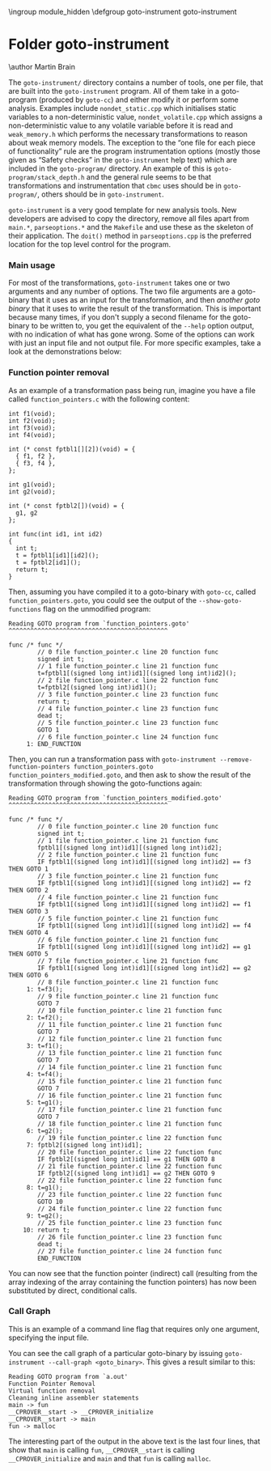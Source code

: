 \ingroup module_hidden
\defgroup goto-instrument goto-instrument

# Folder goto-instrument

\author Martin Brain

The `goto-instrument/` directory contains a number of tools, one per
file, that are built into the `goto-instrument` program. All of them
take in a goto-program (produced by `goto-cc`) and either modify it or
perform some analysis. Examples include `nondet_static.cpp` which
initialises static variables to a non-deterministic value,
`nondet_volatile.cpp` which assigns a non-deterministic value to any
volatile variable before it is read and `weak_memory.h` which performs
the necessary transformations to reason about weak memory models. The
exception to the “one file for each piece of functionality” rule are the
program instrumentation options (mostly those given as “Safety checks”
in the `goto-instrument` help text) which are included in the
`goto-program/` directory. An example of this is
`goto-program/stack_depth.h` and the general rule seems to be that
transformations and instrumentation that `cbmc` uses should be in
`goto-program/`, others should be in `goto-instrument`.

`goto-instrument` is a very good template for new analysis tools. New
developers are advised to copy the directory, remove all files apart
from `main.*`, `parseoptions.*` and the `Makefile` and use these as the
skeleton of their application. The `doit()` method in `parseoptions.cpp`
is the preferred location for the top level control for the program.

### Main usage ###

For most of the transformations, `goto-instrument` takes one or two 
arguments and any number of options. The two file arguments are 
a goto-binary that it uses
as an input for the transformation, and then *another goto binary* that
it uses to write the result of the transformation. This is important
because many times, if you don't supply a second filename for the 
goto-binary to be written to, you get the equivalent of the `--help`
option output, with no indication of what has gone wrong. Some of the options
can work with just an input file and not output file. For more specific
examples, take a look at the demonstrations below:

### Function pointer removal ###

As an example of a transformation pass being run, imagine you have a file 
called `function_pointers.c` with the following content:

	int f1(void);
	int f2(void);
	int f3(void);
	int f4(void);

	int (* const fptbl1[][2])(void) = {
	  { f1, f2 },
	  { f3, f4 },
	};

	int g1(void);
	int g2(void);

	int (* const fptbl2[])(void) = {
	  g1, g2
	};

	int func(int id1, int id2)
	{
	  int t;
	  t = fptbl1[id1][id2]();
	  t = fptbl2[id1]();
	  return t;
	}

Then, assuming you have compiled it to a goto-binary with `goto-cc`, called 
`function_pointers.goto`, you could see the output of the 
`--show-goto-functions` flag on the unmodified program:

	Reading GOTO program from `function_pointers.goto'
	^^^^^^^^^^^^^^^^^^^^^^^^^^^^^^^^^^^^^^^^^^^^

	func /* func */
	        // 0 file function_pointer.c line 20 function func
	        signed int t;
	        // 1 file function_pointer.c line 21 function func
	        t=fptbl1[(signed long int)id1][(signed long int)id2]();
	        // 2 file function_pointer.c line 22 function func
	        t=fptbl2[(signed long int)id1]();
	        // 3 file function_pointer.c line 23 function func
	        return t;
	        // 4 file function_pointer.c line 23 function func
	        dead t;
	        // 5 file function_pointer.c line 23 function func
	        GOTO 1
	        // 6 file function_pointer.c line 24 function func
	     1: END_FUNCTION


Then, you can run a transformation pass with `goto-instrument --remove-function-pointers function_pointers.goto function_pointers_modified.goto`, 
and then ask to show the result of the transformation through
showing the goto-functions again:

	Reading GOTO program from `function_pointers_modified.goto'
	^^^^^^^^^^^^^^^^^^^^^^^^^^^^^^^^^^^^^^^^^^^^

	func /* func */
	        // 0 file function_pointer.c line 20 function func
	        signed int t;
	        // 1 file function_pointer.c line 21 function func
	        fptbl1[(signed long int)id1][(signed long int)id2];
	        // 2 file function_pointer.c line 21 function func
	        IF fptbl1[(signed long int)id1][(signed long int)id2] == f3 THEN GOTO 1
	        // 3 file function_pointer.c line 21 function func
	        IF fptbl1[(signed long int)id1][(signed long int)id2] == f2 THEN GOTO 2
	        // 4 file function_pointer.c line 21 function func
	        IF fptbl1[(signed long int)id1][(signed long int)id2] == f1 THEN GOTO 3
	        // 5 file function_pointer.c line 21 function func
	        IF fptbl1[(signed long int)id1][(signed long int)id2] == f4 THEN GOTO 4
	        // 6 file function_pointer.c line 21 function func
	        IF fptbl1[(signed long int)id1][(signed long int)id2] == g1 THEN GOTO 5
	        // 7 file function_pointer.c line 21 function func
	        IF fptbl1[(signed long int)id1][(signed long int)id2] == g2 THEN GOTO 6
	        // 8 file function_pointer.c line 21 function func
	     1: t=f3();
	        // 9 file function_pointer.c line 21 function func
	        GOTO 7
	        // 10 file function_pointer.c line 21 function func
	     2: t=f2();
	        // 11 file function_pointer.c line 21 function func
	        GOTO 7
	        // 12 file function_pointer.c line 21 function func
	     3: t=f1();
	        // 13 file function_pointer.c line 21 function func
	        GOTO 7
	        // 14 file function_pointer.c line 21 function func
	     4: t=f4();
	        // 15 file function_pointer.c line 21 function func
	        GOTO 7
	        // 16 file function_pointer.c line 21 function func
	     5: t=g1();
	        // 17 file function_pointer.c line 21 function func
	        GOTO 7
	        // 18 file function_pointer.c line 21 function func
	     6: t=g2();
	        // 19 file function_pointer.c line 22 function func
	     7: fptbl2[(signed long int)id1];
	        // 20 file function_pointer.c line 22 function func
	        IF fptbl2[(signed long int)id1] == g1 THEN GOTO 8
	        // 21 file function_pointer.c line 22 function func
	        IF fptbl2[(signed long int)id1] == g2 THEN GOTO 9
	        // 22 file function_pointer.c line 22 function func
	     8: t=g1();
	        // 23 file function_pointer.c line 22 function func
	        GOTO 10
	        // 24 file function_pointer.c line 22 function func
	     9: t=g2();
	        // 25 file function_pointer.c line 23 function func
	    10: return t;
	        // 26 file function_pointer.c line 23 function func
	        dead t;
	        // 27 file function_pointer.c line 24 function func
	        END_FUNCTION

You can now see that the function pointer (indirect) call (resulting from 
the array indexing of the array containing the function pointers) 
has now been substituted by direct, conditional calls.

### Call Graph ###

This is an example of a command line flag that requires only one argument,
specifying the input file.

You can see the call graph of a particular goto-binary by issuing `goto-instrument --call-graph <goto_binary>`. This gives a result similar to this:

	Reading GOTO program from `a.out'
	Function Pointer Removal
	Virtual function removal
	Cleaning inline assembler statements
	main -> fun
	__CPROVER__start -> __CPROVER_initialize
	__CPROVER__start -> main
	fun -> malloc

The interesting part of the output in the above text is the last four lines,
that show that `main` is calling `fun`, `__CPROVER__start` is calling `__CPROVER_initialize` and `main` and that `fun` is calling `malloc`. 
